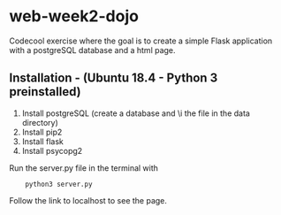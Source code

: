 # web-week2-dojo
Codecool exercise where the goal is to create a simple Flask application with a postgreSQL database and a html page.

## Installation - (Ubuntu 18.4 - Python 3 preinstalled)

1. Install postgreSQL (create a database and \i the file in the data directory)
2. Install pip2 
3. Install flask
4. Install psycopg2

Run the server.py file in the terminal with

        python3 server.py
        
Follow the link to localhost to see the page.
